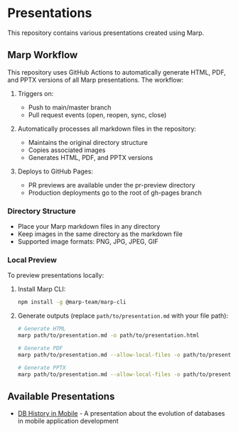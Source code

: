 # Presentations

This repository contains various presentations created using Marp.

## Marp Workflow

This repository uses GitHub Actions to automatically generate HTML, PDF, and PPTX versions of all Marp presentations. The workflow:

1. Triggers on:
   - Push to main/master branch
   - Pull request events (open, reopen, sync, close)

2. Automatically processes all markdown files in the repository:
   - Maintains the original directory structure
   - Copies associated images
   - Generates HTML, PDF, and PPTX versions

3. Deploys to GitHub Pages:
   - PR previews are available under the pr-preview directory
   - Production deployments go to the root of gh-pages branch

### Directory Structure

- Place your Marp markdown files in any directory
- Keep images in the same directory as the markdown file
- Supported image formats: PNG, JPG, JPEG, GIF

### Local Preview

To preview presentations locally:

1. Install Marp CLI:
   ```bash
   npm install -g @marp-team/marp-cli
   ```

2. Generate outputs (replace `path/to/presentation.md` with your file path):
   ```bash
   # Generate HTML
   marp path/to/presentation.md -o path/to/presentation.html

   # Generate PDF
   marp path/to/presentation.md --allow-local-files -o path/to/presentation.pdf

   # Generate PPTX
   marp path/to/presentation.md --allow-local-files -o path/to/presentation.pptx
   ```

## Available Presentations

- [DB History in Mobile](DB%20history%20in%20Mobile/presentation.md) - A presentation about the evolution of databases in mobile application development
